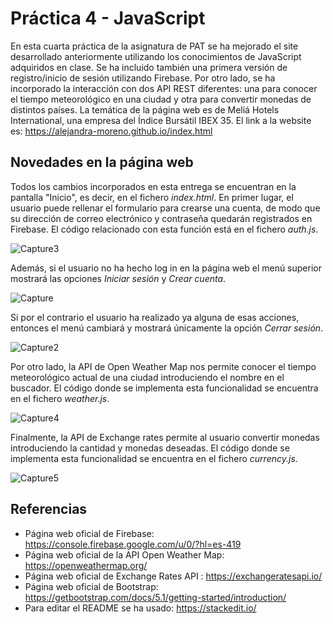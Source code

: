 # Práctica 4 - JavaScript

En esta cuarta práctica de la asignatura de PAT se ha mejorado el site desarrollado anteriormente utilizando los conocimientos de JavaScript adquiridos en clase. Se ha incluido también una primera versión de registro/inicio de sesión utilizando Firebase. Por otro lado, se ha incorporado la interacción con dos API REST diferentes: una para conocer el tiempo meteorológico en una ciudad y otra para convertir monedas de distintos países. La temática de la página web es de Meliá Hotels International, una empresa del Índice Bursátil IBEX 35. El link a la website es:
	https://alejandra-moreno.github.io/index.html


## Novedades en la página web
Todos los cambios incorporados en esta entrega se encuentran en la pantalla "Inicio", es decir, en el fichero *index.html*.  En primer lugar, el usuario puede rellenar el formulario para crearse una cuenta, de modo que su dirección de correo electrónico y contraseña quedarán registrados en Firebase. El código relacionado con esta función está en el fichero *auth.js*.

![Capture3](https://user-images.githubusercontent.com/71815685/155856845-5d4f7131-4262-4dfe-8d97-020c7e8a30dd.JPG)

Además, si el usuario no ha hecho log in en la página web el menú superior mostrará las opciones *Iniciar sesión* y *Crear cuenta*.

![Capture](https://user-images.githubusercontent.com/71815685/155856834-a7234aa2-7cbd-47ea-ba7d-a6a0bce66ed6.JPG)

Si por el contrario el usuario ha realizado ya alguna de esas acciones, entonces el menú cambiará y mostrará únicamente la opción *Cerrar sesión*.

![Capture2](https://user-images.githubusercontent.com/71815685/155856839-f326b3b2-155f-4711-ba67-a19054553ac7.JPG)

Por otro lado, la API de Open Weather Map nos permite conocer el tiempo meteorológico actual de una ciudad introduciendo el nombre en el buscador. El código donde se implementa esta funcionalidad se encuentra en el fichero *weather.js*.

![Capture4](https://user-images.githubusercontent.com/71815685/155856912-3c7e7d9a-764b-4421-b175-45c93b8827b4.JPG)

Finalmente, la API de Exchange rates permite al usuario convertir monedas introduciendo la cantidad y monedas deseadas. El código donde se implementa esta funcionalidad se encuentra en el fichero *currency.js*.

![Capture5](https://user-images.githubusercontent.com/71815685/155856964-8b262630-5ae6-442a-a794-95d91023d561.JPG)


## Referencias
- Página web oficial de Firebase: https://console.firebase.google.com/u/0/?hl=es-419
- Página web oficial de la API Open Weather Map: https://openweathermap.org/
- Página web oficial de Exchange Rates API : https://exchangeratesapi.io/
- Página web oficial de Bootstrap: https://getbootstrap.com/docs/5.1/getting-started/introduction/
- Para editar el README se ha usado: https://stackedit.io/
